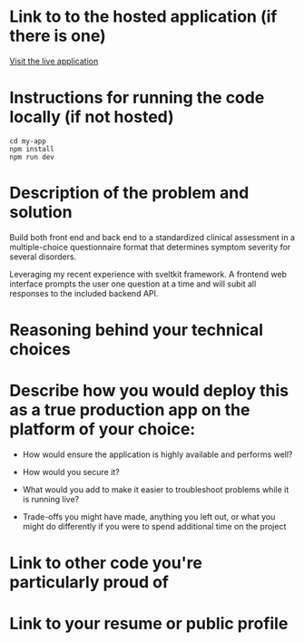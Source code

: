 # Link to to the hosted application (if there is one)

[Visit the live application](https://jellyfish-app-vsvt3.ondigitalocean.app/)

# Instructions for running the code locally (if not hosted)

```
cd my-app
npm install
npm run dev
```

# Description of the problem and solution

Build both front end and back end to a standardized clinical assessment in a multiple-choice questionnaire format that determines symptom severity for several disorders. 

Leveraging my recent experience with sveltkit framework. A frontend web interface  prompts the user one question at a time and will subit all responses to the included backend API. 

# Reasoning behind your technical choices

# Describe how you would deploy this as a true production app on the platform of your choice: 

- How would ensure the application is highly available and performs well?

- How would you secure it?

- What would you add to make it easier to troubleshoot problems while it is running live?

- Trade-offs you might have made, anything you left out, or what you might do differently if you were to spend additional time on the project

# Link to other code you're particularly proud of

# Link to your resume or public profile
